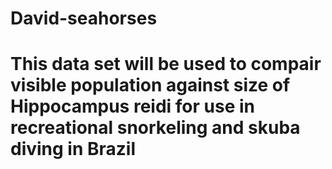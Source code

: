 # David-seahorses

# This data set will be used to compair visible population against size of Hippocampus reidi for use in recreational snorkeling and skuba diving in Brazil
